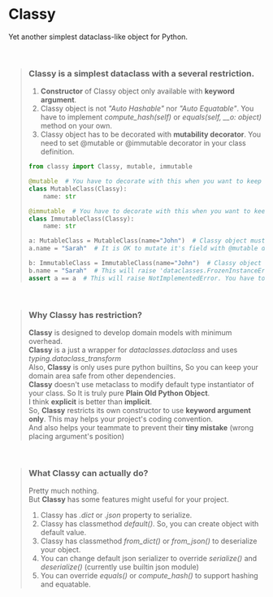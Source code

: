 # Classy
Yet another simplest dataclass-like object for Python.

<br>

> ### **Classy** is a simplest dataclass with a several **restriction**.  
> 1. **Constructor** of Classy object only available with **keyword argument**.  
> 2. Classy object is not *"Auto Hashable"* nor *"Auto Equatable"*. You have to implement *compute_hash(self)* or *equals(self, __o: object)* method on your own.  
> 3. Classy object has to be decorated with **mutability decorator**. You need to set @mutable or @immutable decorator in your class definition.  
> ```python
> from classy import Classy, mutable, immutable
>
> @mutable  # You have to decorate with this when you want to keep this object mutable
> class MutableClass(Classy):
>     name: str
> 
> @immutable  # You have to decorate with this when you want to keep this object immutable
> class ImmutableClass(Classy):
>     name: str
> 
> a: MutableClass = MutableClass(name="John")  # Classy object must be constructed with keyword argument.
> a.name = "Sarah"  # It is OK to mutate it's field with @mutable decorator.
> 
> b: ImmutableClass = ImmutableClass(name="John")  # Classy object must be constructed with keyword argument.
> b.name = "Sarah"  # This will raise 'dataclasses.FrozenInstanceError'
> assert a == a  # This will raise NotImplementedError. You have to implement equals(self, __o: object) -> bool:
>```  

<br>

> ### Why **Classy** has restriction?  
> **Classy** is designed to develop domain models with minimum overhead.  
> **Classy** is a just a wrapper for *dataclasses.dataclass* and uses *typing.dataclass_transform*  
> Also, **Classy** is only uses pure python builtins, So you can keep your domain area safe from other dependencies.  
> **Classy** doesn't use metaclass to modify default type instantiator of your class. So It is truly pure **Plain Old Python Object**.  
> I think **explicit** is better than **implicit**.  
> So, **Classy** restricts its own constructor to use **keyword argument only**. This may helps your project's coding convention.  
> And also helps your teammate to prevent their **tiny mistake** (wrong placing argument's position)  

<br>

> ### What **Classy** can actually do?
> Pretty much nothing.  
> But **Classy** has some features might useful for your project.  
> 1. Classy has *.dict* or *.json* property to serialize.  
> 2. Classy has classmethod *default()*. So, you can create object with default value.  
> 3. Classy has classmethod *from_dict()* or *from_json()* to deserialize your object.  
> 4. You can change default json serializer to override *serialize()* and *deserialize()* (currently use builtin json module)
> 5. You can override *equals()* or *compute_hash()* to support hashing and equatable.  
